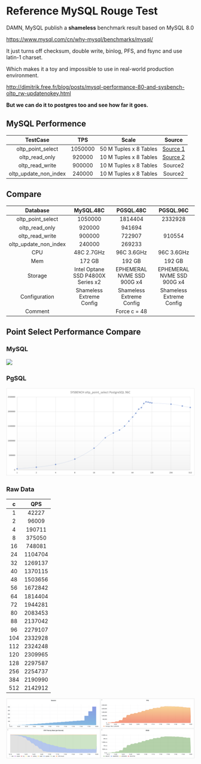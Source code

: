 # Reference MySQL Rouge Test

DAMN, MySQL publish a **shameless** benchmark result based on MySQL 8.0

https://www.mysql.com/cn/why-mysql/benchmarks/mysql/

It just turns off checksum, double write, binlog, PFS, and fsync and use latin-1 charset. 

Which makes it a toy and impossible to use in real-world production environment.

http://dimitrik.free.fr/blog/posts/mysql-performance-80-and-sysbench-oltp_rw-updatenokey.html 

**But we can do it to postgres too and see how far it goes.**



## MySQL Performence

|       TestCase        |   TPS   |         Scale          |                            Source                            |
| :-------------------: |:-------:| :--------------------: | :----------------------------------------------------------: |
|   oltp_point_select   | 1050000 | 50 M Tuples x 8 Tables | [Source 1](http://dimitrik.free.fr/blog/posts/mysql-performance-1m-iobound-qps-with-80-ga-on-intel-optane-ssd.html) |
|    oltp_read_only     | 920000  | 10 M Tuples x 8 Tables | [Source 2](http://dimitrik.free.fr/blog/posts/mysql-performance-80-and-sysbench-oltp_rw-updatenokey.html) |
|    oltp_read_write    | 900000  | 10 M Tuples x 8 Tables |                           Source2                            |
| oltp_update_non_index | 240000  | 10 M Tuples x 8 Tables |                           Source2                            |



## Compare

|       Database        |             MySQL.48C             |         PGSQL.48C          |         PGSQL.96C          |
| :-------------------: | :-------------------------------: | :------------------------: | :------------------------: |
|   oltp_point_select   |              1050000              |          1814404           |          2332928           |
|    oltp_read_only     |              920000               |           941694           |                            |
|    oltp_read_write    |              900000               |           722907           |           910554           |
| oltp_update_non_index |              240000               |           269233           |                            |
|          CPU          |            48C 2.7GHz             |         96C 3.6GHz         |         96C 3.6GHz         |
|          Mem          |              172 GB               |           192 GB           |           192 GB           |
|        Storage        | Intel Optane SSD P4800X Series x2 | EPHEMERAL NVME SSD 900G x4 | EPHEMERAL NVME SSD 900G x4 |
|     Configuration     |     Shameless Extreme Config      |  Shameless Extreme Config  |  Shameless Extreme Config  |
|        Comment        |                                   |        Force c = 48        |                            |







## Point Select Performance Compare

### MySQL

![](http://dimitrik.free.fr/blog/80_GA_1m_iobound_qps/sb11-OLTP_RO_50M_8tab-uniform-ps-p_sel1-notrx-Max-QPS-IObound-48cores-HT.png)

### PgSQL

![](c5d.metal.img/point-select-extreme-curve.png)




### Raw Data


|  c  |   QPS   |
|:---:|:-------:|
|  1  |  42227  |
|  2  |  96009  |
|  4  | 190711  |
|  8  | 375050  |
| 16  | 748081  |
| 24  | 1104704 |
| 32  | 1269137 |
| 40  | 1370115 |
| 48  | 1503656 |
| 56  | 1672842 |
| 64  | 1814404 |
| 72  | 1944281 |
| 80  | 2083453 |
| 88  | 2137042 |
| 96  | 2279107 |
| 104 | 2332928 |
| 112 | 2324248 |
| 120 | 2309965 |
| 128 | 2297587 |
| 256 | 2254737 |
| 384 | 2190990 |
| 512 | 2142912 |


![](c5d.metal.img/point-select-extreme.png)
